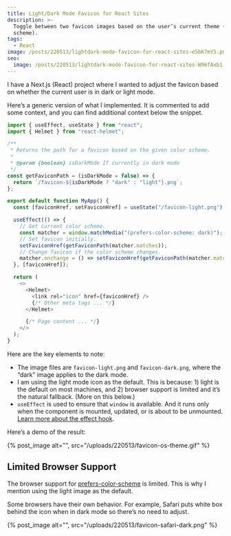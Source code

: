 ```yaml
---
title: Light/Dark Mode Favicon for React Sites
description: >-
  Toggle between two favicon images based on the user’s current theme (color
  scheme).
tags:
  - React
image: /posts/220513/lightdark-mode-favicon-for-react-sites-eSbK7mY5.png
seo:
  image: /posts/220513/lightdark-mode-favicon-for-react-sites-W96fAxb1--meta.png
---
```


I have a Next.js (React) project where I wanted to adjust the favicon based on whether the current user is in dark or light mode.

Here’s a generic version of what I implemented. It is commented to add some context, and you can find additional context below the snippet.

```js
import { useEffect, useState } from "react";
import { Helmet } from "react-helmet";

/**
 * Returns the path for a favicon based on the given color scheme.
 *
 * @param {boolean} isDarkMode If currently in dark mode
 */
const getFaviconPath = (isDarkMode = false) => {
  return `/favicon-${isDarkMode ? "dark" : "light"}.png`;
};

export default function MyApp() {
  const [faviconHref, setFaviconHref] = useState("/favicon-light.png");

  useEffect(() => {
    // Get current color scheme.
    const matcher = window.matchMedia("(prefers-color-scheme: dark)");
    // Set favicon initially.
    setFaviconHref(getFaviconPath(matcher.matches));
    // Change favicon if the color scheme changes.
    matcher.onchange = () => setFaviconHref(getFaviconPath(matcher.matches));
  }, [faviconHref]);

  return (
    <>
      <Helmet>
        <link rel="icon" href={faviconHref} />
        {/* Other meta tags ... */}
      </Helmet>

      {/* Page content ... */}
    </>
  );
}
```

Here are the key elements to note:

- The image files are `favicon-light.png` and `favicon-dark.png`, where the “dark” image applies to the dark mode.
- I am using the light mode icon as the default. This is because: 1) light is the default on most machines, and 2) browser support is limited and it’s the natural fallback. (More on this below.)
- `useEffect` is used to ensure that `window` is available. And it runs only when the component is mounted, updated, or is about to be unmounted. [Learn more about the effect hook](https://reactjs.org/docs/hooks-effect.html).

Here’s a demo of the result:

{% post_image alt="", src="/uploads/220513/favicon-os-theme.gif" %}

## Limited Browser Support

The browser support for [prefers-color-scheme](https://developer.mozilla.org/en-US/docs/Web/CSS/@media/prefers-color-scheme) is limited. This is why I mention using the light image as the default.

Some browsers have their own behavior. For example, Safari puts white box behind the icon when in dark mode so there’s no need to adjust.

{% post_image alt="", src="/uploads/220513/favicon-safari-dark.png" %}
